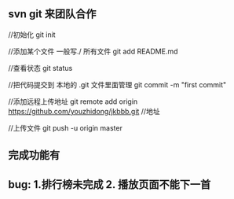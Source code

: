 ## svn git  来团队合作

//初始化
git init 

//添加某个文件  一般写./  所有文件
git add README.md

//查看状态
git status

//把代码提交到 本地的 .git 文件里面管理
git commit -m "first commit"

//添加远程上传地址
git remote add origin https://github.com/youzhidong/jkbbb.git
//地址

//上传文件
git push -u origin master



## 完成功能有



## bug: 1.排行榜未完成   2. 播放页面不能下一首
